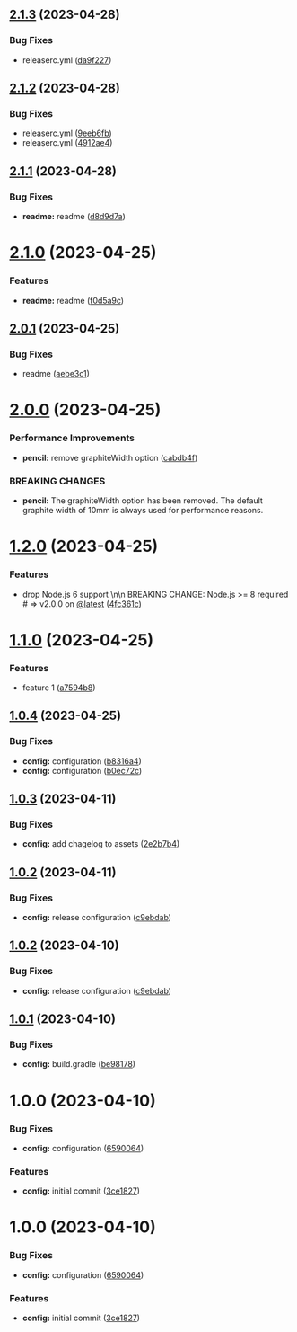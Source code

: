 ## [2.1.3](https://github.com/rxvcp/poc-semantic-release/compare/v2.1.2...v2.1.3) (2023-04-28)


### Bug Fixes

* releaserc.yml ([da9f227](https://github.com/rxvcp/poc-semantic-release/commit/da9f227aed17a8e9478f151f80d79e056700728b))

## [2.1.2](https://github.com/rxvcp/poc-semantic-release/compare/v2.1.1...v2.1.2) (2023-04-28)


### Bug Fixes

* releaserc.yml ([9eeb6fb](https://github.com/rxvcp/poc-semantic-release/commit/9eeb6fbb44308bd61a501e0f76e39367a383bdb6))
* releaserc.yml ([4912ae4](https://github.com/rxvcp/poc-semantic-release/commit/4912ae429758b09a9a4f1e5e9c3994559e4e8fc7))

## [2.1.1](https://github.com/rxvcp/poc-semantic-release/compare/v2.1.0...v2.1.1) (2023-04-28)


### Bug Fixes

* **readme:** readme ([d8d9d7a](https://github.com/rxvcp/poc-semantic-release/commit/d8d9d7a5db587dc4941b4c3454ab6a764d495016))

# [2.1.0](https://github.com/rxvcp/poc-semantic-release/compare/v2.0.1...v2.1.0) (2023-04-25)


### Features

* **readme:** readme ([f0d5a9c](https://github.com/rxvcp/poc-semantic-release/commit/f0d5a9c3751fe06445cf6a9e8a27256cf2cdf3ee))

## [2.0.1](https://github.com/rxvcp/poc-semantic-release/compare/v2.0.0...v2.0.1) (2023-04-25)


### Bug Fixes

* readme ([aebe3c1](https://github.com/rxvcp/poc-semantic-release/commit/aebe3c1881b01e92fb44d3013d972bdd6a509c69))

# [2.0.0](https://github.com/rxvcp/poc-semantic-release/compare/v1.2.0...v2.0.0) (2023-04-25)


### Performance Improvements

* **pencil:** remove graphiteWidth option ([cabdb4f](https://github.com/rxvcp/poc-semantic-release/commit/cabdb4f7580f403301f5338554d3f382e5811a0c))


### BREAKING CHANGES

* **pencil:** The graphiteWidth option has been removed.
The default graphite width of 10mm is always used for performance reasons.

# [1.2.0](https://github.com/rxvcp/poc-semantic-release/compare/v1.1.0...v1.2.0) (2023-04-25)


### Features

* drop Node.js 6 support \n\n BREAKING CHANGE: Node.js >= 8 required # => v2.0.0 on [@latest](https://github.com/latest) ([4fc361c](https://github.com/rxvcp/poc-semantic-release/commit/4fc361cc8c5eba858bc2c96e1424f76434a63ef5))

# [1.1.0](https://github.com/rxvcp/poc-semantic-release/compare/v1.0.4...v1.1.0) (2023-04-25)


### Features

* feature 1 ([a7594b8](https://github.com/rxvcp/poc-semantic-release/commit/a7594b81d38c84f94fbc92f411488c0f63c6e77c))

## [1.0.4](https://github.com/rxvcp/poc-semantic-release/compare/v1.0.3...v1.0.4) (2023-04-25)


### Bug Fixes

* **config:** configuration ([b8316a4](https://github.com/rxvcp/poc-semantic-release/commit/b8316a4269a4f143d7ee5fb45f021efc72127d38))
* **config:** configuration ([b0ec72c](https://github.com/rxvcp/poc-semantic-release/commit/b0ec72c4e168d82b5b6cdbe8c3a83aba59082844))

## [1.0.3](https://github.com/rxvcp/poc-semantic-release/compare/v1.0.2...v1.0.3) (2023-04-11)


### Bug Fixes

* **config:** add chagelog to assets ([2e2b7b4](https://github.com/rxvcp/poc-semantic-release/commit/2e2b7b417f38ecc2feb290939ca5265610672bf7))

## [1.0.2](https://github.com/rxvcp/poc-semantic-release/compare/v1.0.1...v1.0.2) (2023-04-11)


### Bug Fixes

* **config:** release configuration ([c9ebdab](https://github.com/rxvcp/poc-semantic-release/commit/c9ebdabdfa03d1aaf6f03544081a7a4a849e6d88))

## [1.0.2](https://github.com/rxvcp/poc-semantic-release/compare/v1.0.1...v1.0.2) (2023-04-10)


### Bug Fixes

* **config:** release configuration ([c9ebdab](https://github.com/rxvcp/poc-semantic-release/commit/c9ebdabdfa03d1aaf6f03544081a7a4a849e6d88))

## [1.0.1](https://github.com/rxvcp/poc-semantic-release/compare/v1.0.0...v1.0.1) (2023-04-10)


### Bug Fixes

* **config:** build.gradle ([be98178](https://github.com/rxvcp/poc-semantic-release/commit/be981783a9cffcc4456c8dc0fef3ce20379c2e5a))

# 1.0.0 (2023-04-10)


### Bug Fixes

* **config:** configuration ([6590064](https://github.com/rxvcp/poc-semantic-release/commit/659006466d5f8f4a1cdb24cd78cf81cf8a898c13))


### Features

* **config:** initial commit ([3ce1827](https://github.com/rxvcp/poc-semantic-release/commit/3ce1827594312b292c4800af51c09abedfb7c26d))

# 1.0.0 (2023-04-10)


### Bug Fixes

* **config:** configuration ([6590064](https://github.com/rxvcp/poc-semantic-release/commit/659006466d5f8f4a1cdb24cd78cf81cf8a898c13))


### Features

* **config:** initial commit ([3ce1827](https://github.com/rxvcp/poc-semantic-release/commit/3ce1827594312b292c4800af51c09abedfb7c26d))

